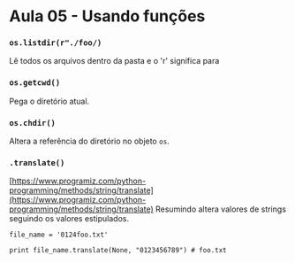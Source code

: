 # Aula 05 - Usando funções

### `os.listdir(r"./foo/)`
Lê todos os arquivos dentro da pasta e o 'r' significa para

### `os.getcwd()`
Pega o diretório atual.

### `os.chdir()`
Altera a referência do diretório no objeto `os`.

### `.translate()`
[https://www.programiz.com/python-programming/methods/string/translate](https://www.programiz.com/python-programming/methods/string/translate)
Resumindo altera valores de strings seguindo os valores estipulados.

```
file_name = '0124foo.txt'

print file_name.translate(None, "0123456789") # foo.txt

```